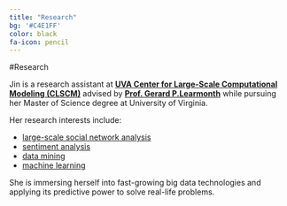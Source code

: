 ```yaml
---
title: "Research"
bg: '#C4E1FF'
color: black
fa-icon: pencil
---
```


#Research


Jin is a research assistant at [**UVA Center for Large-Scale Computational Modeling (CLSCM)**](http://www.virginia.edu/CLSCM/) advised by [**Prof. Gerard P.Learmonth**](http://web.sys.virginia.edu/gerard-p-learmonth-sr.html) while pursuing her Master of Science degree at University of Virginia. 

Her research interests include:

- <a href="http://en.wikipedia.org/wiki/Social_network_analysis">large-scale social network analysis</a>
- <a href="http://en.wikipedia.org/wiki/Sentiment_analysis">sentiment analysis</a>
- <a href="http://en.wikipedia.org/wiki/Data_mining">data mining</a> 
- <a href="http://en.wikipedia.org/wiki/Machine_learning">machine learning</a>

She is immersing herself into fast-growing big data technologies and applying its predictive power to solve real-life problems.

